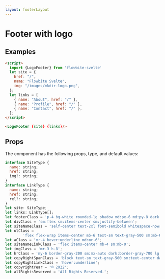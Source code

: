 ```yaml
---
layout: footerLayout
---
```


<script>
  import {LogoFooter} from '$lib/index'
  let site = {
    href: "/",
    name: "Flowbite Svelte",
    img: "/images/mkdir-logo.png",
  };
  let links = [
    { name: "About", href: "/" },
    { name: "Profile", href: "/" },
    { name: "Contact", href: "/" },
  ];
</script>

<h1 class="text-3xl w-full dark:text-white py-8">Footer with logo</h1>

<h2 class="text-2xl w-full dark:text-white py-8">Examples</h2>

<div class="rounded-xl w-full my-4 mx-auto bg-gradient-to-r bg-white dark:bg-gray-900 border border-gray-200 dark:border-gray-700 p-2 sm:p-6">
<LogoFooter {site} {links}/>
</div>

```html
<script>
  import {LogoFooter} from 'flowbite-svelte'
  let site = {
    href: "/",
    name: "Flowbite Svelte",
    img: "/images/mkdir-logo.png",
  };
  let links = [
    { name: "About", href: "/" },
    { name: "Profile", href: "/" },
    { name: "Contact", href: "/" },
  ];
</script>

<LogoFooter {site} {links}/>
```

<h2 class="text-2xl w-full dark:text-white py-8">Props</h2>

<p class="dark:text-white py-4 text-lg">The component has the following props, type, and default values:</p>

```js
interface SiteType {
  name: string;
  href: string;
  img?: string;
}
interface LinkType {
  name: string;
  href: string;
  rel?: string;
}
let site: SiteType;
let links: LinkType[];
let footerClass = 'p-4 bg-white rounded-lg shadow md:px-6 md:py-8 dark:bg-gray-800';
let divClass = 'sm:flex sm:items-center sm:justify-between';
let siteNameClass = 'self-center text-2xl font-semibold whitespace-nowrap dark:text-white';
let ulClass =
		'flex flex-wrap items-center mb-6 text-sm text-gray-500 sm:mb-0 dark:text-gray-400';
let aClass = 'mr-4 hover:underline md:mr-6';
let siteNameLinkClass = 'flex items-center mb-4 sm:mb-0';
let imgClass = 'mr-3 h-8';
let hrClass = 'my-6 border-gray-200 sm:mx-auto dark:border-gray-700 lg:my-8';
let copyRightSpanClass = 'block text-sm text-gray-500 sm:text-center dark:text-gray-400';
let copyRightLinkClass = 'hover:underline';
let copyrightYear = '© 2022';
let allRightsReserved = 'All Rights Reserved.';
```
